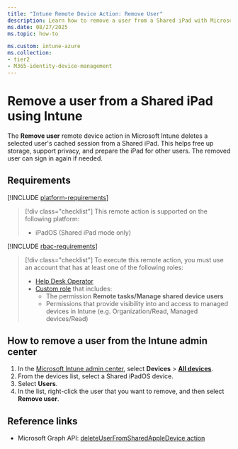 ```yaml
---
title: "Intune Remote Device Action: Remove User"
description: Learn how to remove a user from a Shared iPad with Microsoft Intune.
ms.date: 08/27/2025
ms.topic: how-to

ms.custom: intune-azure
ms.collection:
- tier2
- M365-identity-device-management
---
```


# Remove a user from a Shared iPad using Intune

The **Remove user** remote device action in Microsoft Intune deletes a selected user's cached session from a Shared iPad. This helps free up storage, support privacy, and prepare the iPad for other users. The removed user can sign in again if needed.

## Requirements

[!INCLUDE [platform-requirements](../includes/h3/platform-requirements.md)]

> [!div class="checklist"]
> This remote action is supported on the following platform:
>
> - iPadOS (Shared iPad mode only)

[!INCLUDE [rbac-requirements](../includes/h3/rbac-requirements.md)]

> [!div class="checklist"]
> To execute this remote action, you must use an account that has at least one of the following roles:
>
> - [Help Desk Operator][INT-R1]
> - [Custom role][INT-RC] that includes:
>   - The permission **Remote tasks/Manage shared device users**
>   - Permissions that provide visibility into and access to managed devices in Intune (e.g. Organization/Read, Managed devices/Read)

## How to remove a user from the Intune admin center

1. In the [Microsoft Intune admin center][INT-AC], select **Devices** > [**All devices**][INT-ALLD].
1. From the devices list, select a Shared iPadOS device.
1. Select **Users**.
1. In the list, right-click the user that you want to remove, and then select **Remove user**.

## Reference links

- Microsoft Graph API: [deleteUserFromSharedAppleDevice action][GRAPH-1]

<!--links-->

[INT-AC]: https://go.microsoft.com/fwlink/?linkid=2109431
[INT-ALLD]: https://go.microsoft.com/fwlink/?linkid=2333814
[INT-RC]: /intune/intune-service/fundamentals/create-custom-role
[INT-R1]: /intune/intune-service/fundamentals/role-based-access-control-reference#help-desk-operator
[INT-R2]: /intune/intune-service/fundamentals/role-based-access-control-reference#school-administrator
[GRAPH-1]: /graph/api/intune-devices-manageddevice-deleteuserfromsharedappledevice

